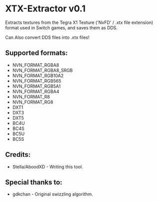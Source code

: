 # XTX-Extractor v0.1
Extracts textures from the Tegra X1 Texture ('NvFD' / .xtx file extension) format used in Switch games, and saves them as DDS.  
  
Can Also convert DDS files into .xtx files!  

## Supported formats:
* NVN_FORMAT_RGBA8
* NVN_FORMAT_RGBA8_SRGB
* NVN_FORMAT_RGB10A2
* NVN_FORMAT_RGB565
* NVN_FORMAT_RGB5A1
* NVN_FORMAT_RGBA4
* NVN_FORMAT_R8
* NVN_FORMAT_RG8
* DXT1
* DXT3
* DXT5
* BC4U
* BC4S
* BC5U
* BC5S

## Credits:
* Stella/AboodXD - Writing this tool.

## Special thanks to:
* gdkchan - Original swizzling algorithm.
